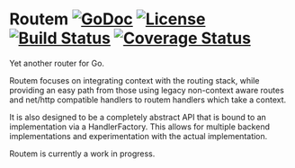 # Routem [![GoDoc](http://img.shields.io/badge/go-documentation-blue.svg?style=flat-square)](http://godoc.org/github.com/nickpalmer/routem) [![License](http://img.shields.io/badge/license-mit-blue.svg?style=flat-square)](https://raw.githubusercontent.com/nickpalmer/routem/master/LICENSE) [![Build Status](http://img.shields.io/travis/nickpalmer/routem.svg?style=flat-square)](https://travis-ci.org/nickpalmer/routem) [![Coverage Status](https://coveralls.io/repos/nickpalmer/routem/badge.svg?branch=master&service=github)](https://coveralls.io/github/nickpalmer/routem?branch=master)

Yet another router for Go.

Routem focuses on integrating context with the routing stack, while
providing an easy path from those using legacy non-context aware
routes and net/http compatible handlers to routem handlers which take
a context.

It is also designed to be a completely abstract API that is bound to
an implementation via a HandlerFactory. This allows for multiple
backend implementations and experimentation with the actual
implementation.

Routem is currently a work in progress.
